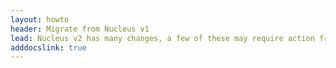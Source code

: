 ```yaml
---
layout: howto
header: Migrate from Nucleus v1
lead: Nucleus v2 has many changes, a few of these may require action from users. 
adddocslink: true
---
```


